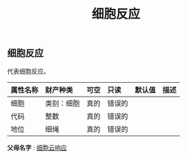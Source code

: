 ﻿---
title: 细胞反应
second_title: Aspose.Cells Cloud Documen
type: docs
url: /zh/specification/model/cellresponse/
description: Aspose.Cells 云模型规范：CellResponse。轻松处理 Excel 和其他电子表格文档，具有打开、生成、编辑、拆分、合并、比较和转换等功能
kwords: Excel, Office, 电子表格, Cloud REST API, CellResponse
weight: 50
---
## **细胞反应**

代表细胞反应。

|属性名称|财产种类|可空|只读|默认值|描述|
|:- |:- |:- |:- |:- |:- |
|细胞|类别：细胞|真的|错误的|||
|代码|整数|真的|错误的|||
|地位|细绳|真的|错误的|||

**父母名字** : [细胞云响应](/specification/model/cellscloudresponse)

